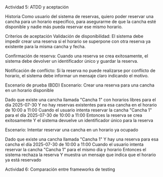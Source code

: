 Actividad 5: ATDD y aceptación

Historia
Como usuario del sistema de reservas,
quiero poder reservar una cancha para un horario específico,
para asegurarme de que la cancha esté disponible y nadie más pueda reservar ese mismo horario.

Criterios de aceptación
Validación de disponibilidad: El sistema debe impedir crear una reserva si el horario se superpone con otra reserva ya existente para la misma cancha y fecha.

Confirmación de reserva: Cuando una reserva se crea exitosamente, el sistema debe devolver un identificador único y guardar la reserva.

Notificación de conflicto: Si la reserva no puede realizarse por conflicto de horario, el sistema debe informar un mensaje claro indicando el motivo.

Escenario de prueba (BDD)
Escenario: Crear una reserva para una cancha en un horario disponible

Dado que existe una cancha llamada "Cancha 1" con horarios libres para el día 2025-07-30
Y no hay reservas existentes para esa cancha en el horario de 10:00 a 11:00
Cuando el usuario intenta reservar la cancha "Cancha 1" para el día 2025-07-30 de 10:00 a 11:00
Entonces la reserva se crea exitosamente
Y el sistema devuelve un identificador único para la reserva

Escenario: Intentar reservar una cancha en un horario ya ocupado

Dado que existe una cancha llamada "Cancha 1"
Y hay una reserva para esa cancha el día 2025-07-30 de 10:00 a 11:00
Cuando el usuario intenta reservar la cancha "Cancha 1" para el mismo día y horario
Entonces el sistema rechaza la reserva
Y muestra un mensaje que indica que el horario ya está reservado

Actividad 6: Comparación entre frameworks de testing